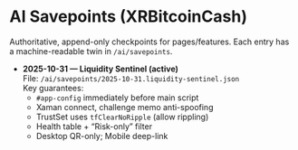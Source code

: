 # AI Savepoints (XRBitcoinCash)

Authoritative, append-only checkpoints for pages/features. Each entry has a machine-readable twin in `/ai/savepoints`.

- **2025-10-31 — Liquidity Sentinel (active)**  
  File: `/ai/savepoints/2025-10-31.liquidity-sentinel.json`  
  Key guarantees:
  - `#app-config` immediately before main script
  - Xaman connect, challenge memo anti-spoofing
  - TrustSet uses `tfClearNoRipple` (allow rippling)
  - Health table + “Risk-only” filter
  - Desktop QR-only; Mobile deep-link
